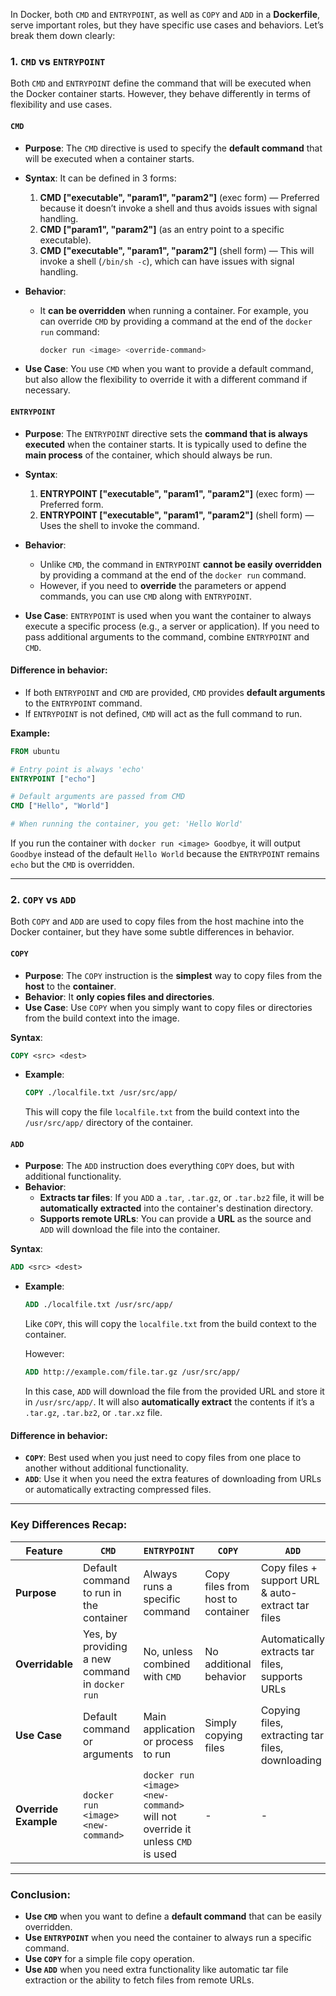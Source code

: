 In Docker, both `CMD` and `ENTRYPOINT`, as well as `COPY` and `ADD` in a **Dockerfile**, serve important roles, but they have specific use cases and behaviors. Let’s break them down clearly:

### 1. **`CMD` vs `ENTRYPOINT`**

Both `CMD` and `ENTRYPOINT` define the command that will be executed when the Docker container starts. However, they behave differently in terms of flexibility and use cases.

#### **`CMD`**
- **Purpose**: The `CMD` directive is used to specify the **default command** that will be executed when a container starts.
- **Syntax**: It can be defined in 3 forms:
  1. **CMD ["executable", "param1", "param2"]** (exec form) — Preferred because it doesn’t invoke a shell and thus avoids issues with signal handling.
  2. **CMD ["param1", "param2"]** (as an entry point to a specific executable).
  3. **CMD ["executable", "param1", "param2"]** (shell form) — This will invoke a shell (`/bin/sh -c`), which can have issues with signal handling.
  
- **Behavior**:
  - It **can be overridden** when running a container. For example, you can override `CMD` by providing a command at the end of the `docker run` command:
    ```bash
    docker run <image> <override-command>
    ```

- **Use Case**: You use `CMD` when you want to provide a default command, but also allow the flexibility to override it with a different command if necessary.

#### **`ENTRYPOINT`**
- **Purpose**: The `ENTRYPOINT` directive sets the **command that is always executed** when the container starts. It is typically used to define the **main process** of the container, which should always be run.
- **Syntax**:
  1. **ENTRYPOINT ["executable", "param1", "param2"]** (exec form) — Preferred form.
  2. **ENTRYPOINT ["executable", "param1", "param2"]** (shell form) — Uses the shell to invoke the command.
  
- **Behavior**:
  - Unlike `CMD`, the command in `ENTRYPOINT` **cannot be easily overridden** by providing a command at the end of the `docker run` command. 
  - However, if you need to **override** the parameters or append commands, you can use `CMD` along with `ENTRYPOINT`.
  
- **Use Case**: `ENTRYPOINT` is used when you want the container to always execute a specific process (e.g., a server or application). If you need to pass additional arguments to the command, combine `ENTRYPOINT` and `CMD`.

#### **Difference in behavior**:
- If both `ENTRYPOINT` and `CMD` are provided, `CMD` provides **default arguments** to the `ENTRYPOINT` command.
- If `ENTRYPOINT` is not defined, `CMD` will act as the full command to run.
  
**Example:**

```dockerfile
FROM ubuntu

# Entry point is always 'echo'
ENTRYPOINT ["echo"]

# Default arguments are passed from CMD
CMD ["Hello", "World"]

# When running the container, you get: 'Hello World'
```

If you run the container with `docker run <image> Goodbye`, it will output `Goodbye` instead of the default `Hello World` because the `ENTRYPOINT` remains `echo` but the `CMD` is overridden.

---

### 2. **`COPY` vs `ADD`**

Both `COPY` and `ADD` are used to copy files from the host machine into the Docker container, but they have some subtle differences in behavior.

#### **`COPY`**
- **Purpose**: The `COPY` instruction is the **simplest** way to copy files from the **host** to the **container**.
- **Behavior**: It **only copies files and directories**.
- **Use Case**: Use `COPY` when you simply want to copy files or directories from the build context into the image.
  
**Syntax**:
```dockerfile
COPY <src> <dest>
```

- **Example**:
  ```dockerfile
  COPY ./localfile.txt /usr/src/app/
  ```

  This will copy the file `localfile.txt` from the build context into the `/usr/src/app/` directory of the container.

#### **`ADD`**
- **Purpose**: The `ADD` instruction does everything `COPY` does, but with additional functionality.
- **Behavior**:
  - **Extracts tar files**: If you `ADD` a `.tar`, `.tar.gz`, or `.tar.bz2` file, it will be **automatically extracted** into the container's destination directory.
  - **Supports remote URLs**: You can provide a **URL** as the source and `ADD` will download the file into the container.
  
**Syntax**:
```dockerfile
ADD <src> <dest>
```

- **Example**:
  ```dockerfile
  ADD ./localfile.txt /usr/src/app/
  ```

  Like `COPY`, this will copy the `localfile.txt` from the build context to the container.

  However:
  ```dockerfile
  ADD http://example.com/file.tar.gz /usr/src/app/
  ```

  In this case, `ADD` will download the file from the provided URL and store it in `/usr/src/app/`. It will also **automatically extract** the contents if it’s a `.tar.gz`, `.tar.bz2`, or `.tar.xz` file.

#### **Difference in behavior**:
- **`COPY`**: Best used when you just need to copy files from one place to another without additional functionality.
- **`ADD`**: Use it when you need the extra features of downloading from URLs or automatically extracting compressed files.

---

### Key Differences Recap:

| **Feature**        | **`CMD`**                               | **`ENTRYPOINT`**                         | **`COPY`**                                   | **`ADD`**                                         |
|--------------------|-----------------------------------------|------------------------------------------|---------------------------------------------|--------------------------------------------------|
| **Purpose**        | Default command to run in the container | Always runs a specific command          | Copy files from host to container           | Copy files + support URL & auto-extract tar files |
| **Overridable**    | Yes, by providing a new command in `docker run` | No, unless combined with `CMD`           | No additional behavior                     | Automatically extracts tar files, supports URLs  |
| **Use Case**       | Default command or arguments           | Main application or process to run      | Simply copying files                       | Copying files, extracting tar files, downloading |
| **Override Example** | `docker run <image> <new-command>`     | `docker run <image> <new-command>` will not override it unless `CMD` is used | -                                           | -                                                |

---

### Conclusion:
- **Use `CMD`** when you want to define a **default command** that can be easily overridden.
- **Use `ENTRYPOINT`** when you need the container to always run a specific command.
- **Use `COPY`** for a simple file copy operation.
- **Use `ADD`** when you need extra functionality like automatic tar file extraction or the ability to fetch files from remote URLs.
